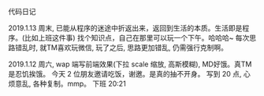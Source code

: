代码日记

2019.1.13
周末, 已能从程序的迷途中折返出来，返回到生活的本质。生活即是程序。(比如上班这件事)
找个知识点，自己在那里可以玩一个下午。哈哈哈~
每次思路错乱时, 就TM喜欢玩微信, 玩了之后, 思路更加错乱, 仍需强行克制啊。

2019.1.12
周六, wap 端写前端效果(下拉 scale 缩放, 高斯模糊), MD好饿。真TM是忍饥挨饿。
今天 2 位朋友邀请吃饭，谢邀。是真的抽不开身。 写到 20 点, 心烦意乱, 各种复制。mmp。
下班 20:21